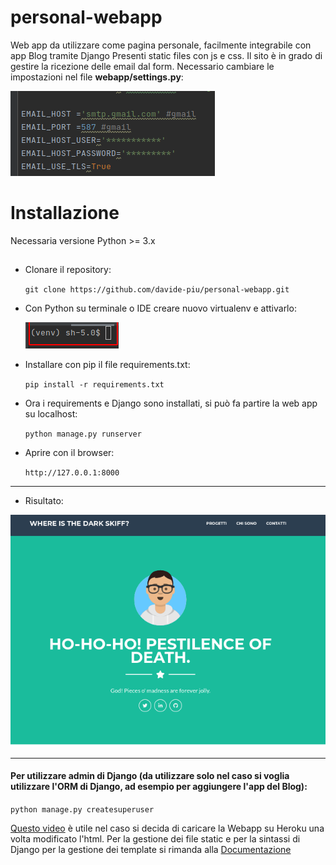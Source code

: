 # personal-webapp
Web app da utilizzare come pagina personale, facilmente integrabile con app Blog tramite Django
Presenti static files con js e css. Il sito è in grado di gestire la ricezione delle email dal form. Necessario cambiare le impostazioni nel file **webapp/settings.py**:

![img_5.png](img_5.png)

# Installazione
Necessaria versione Python >=  3.x

##
- Clonare il repository:

    `git clone https://github.com/davide-piu/personal-webapp.git`


- Con Python su terminale o IDE creare nuovo virtualenv e attivarlo:

    ![img_2.png](img_2.png)

- Installare con pip il file requirements.txt:

    `pip install -r requirements.txt`


- Ora i requirements e Django sono installati, si può fa partire la web app su localhost:

    `python manage.py runserver`


- Aprire con il browser:
  
  `http://127.0.0.1:8000`

<hr>

- Risultato: 

![img_4.png](img_4.png)

<hr>

#### Per utilizzare admin di Django (da utilizzare solo nel caso si voglia utilizzare l'ORM di Django, ad esempio per aggiungere l'app del Blog):


`python manage.py createsuperuser`

<a href="https://www.youtube.com/watch?v=UkokhawLKDU">Questo video</a> è utile nel caso si decida di caricare la Webapp su Heroku una volta modificato l'html. Per la gestione dei file static e per la sintassi di Django per la gestione dei template si rimanda alla <a href="https://docs.djangoproject.com/en/3.1/ref/templates/language/">Documentazione</a>
  

